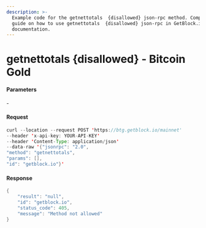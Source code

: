 ```yaml
---
description: >-
  Example code for the getnettotals  {disallowed} json-rpc method. Сomplete
  guide on how to use getnettotals  {disallowed} json-rpc in GetBlock.io Web3
  documentation.
---
```


# getnettotals {disallowed} - Bitcoin Gold

#### Parameters

\-

#### Request

```java
curl --location --request POST 'https://btg.getblock.io/mainnet' 
--header 'x-api-key: YOUR-API-KEY' 
--header 'Content-Type: application/json' 
--data-raw '{"jsonrpc": "2.0",
"method": "getnettotals",
"params": [],
"id": "getblock.io"}'
```

#### Response

```java
{
    "result": "null",
    "id": "getblock.io",
    "status_code": 405,
    "message": "Method not allowed"
}
```
